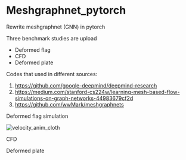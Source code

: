 # Meshgraphnet_pytorch
Rewrite meshgraphnet (GNN) in pytorch

Three benchmark studies are upload

- Deformed flag 
- CFD
- Deformed plate


Codes that used in different sources:
1. https://github.com/google-deepmind/deepmind-research
2. https://medium.com/stanford-cs224w/learning-mesh-based-flow-simulations-on-graph-networks-44983679cf2d
3. https://github.com/wwMark/meshgraphnets

 Deformed flag simulation

![velocity_anim_cloth](https://github.com/user-attachments/assets/948533fd-55a2-425c-8fa9-7778f72e3970)


 CFD



 Deformed plate
